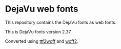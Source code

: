 # DejaVu web fonts

This repository contains the DejaVu fonts as web fonts.

This is DejaVu fonts version 2.37.

Converted using [ttf2woff](https://github.com/fontello/ttf2woff) and
[woff2](https://github.com/google/woff2).
